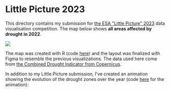 # Little Picture 2023

This directory contains my submission for [the ESA "Little Picture" 2023](https://climate.esa.int/en/littlepicturescompetition/) data visualisation competition. The map below shows **all areas affected by drought in 2022**. 

![](little_pic_bn.png)


The map was created with R (code [here](https://github.com/BjnNowak/drought/blob/main/script/little_picture_drought.R)) and the layout was finalized with Figma to resemble the previous visualizations. The data used here come from [the Combined Drought Indicator from Copernicus](https://edo.jrc.ec.europa.eu/gdo/php/index.php?id=2112).

In addition to my Little Picture submission, I've created an animation showing the evolution of the drought zones over the year (code [here](https://github.com/BjnNowak/drought/blob/main/script/anim_drought.R) for the animation):
